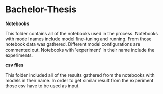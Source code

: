 # Bachelor-Thesis

**Notebooks** 

This folder contains all of the notebooks used in the process. Notebooks with model names include model fine-tuning and running. From those notebook data was gathered. Different model configurations are commented out. Notebooks with 'experiment' in their name include the experiments.

**csv files**

This folder included all of the results gathered from the notebooks with models in their name. In order to get similar result from the experiment those csv have to be used as input. 
